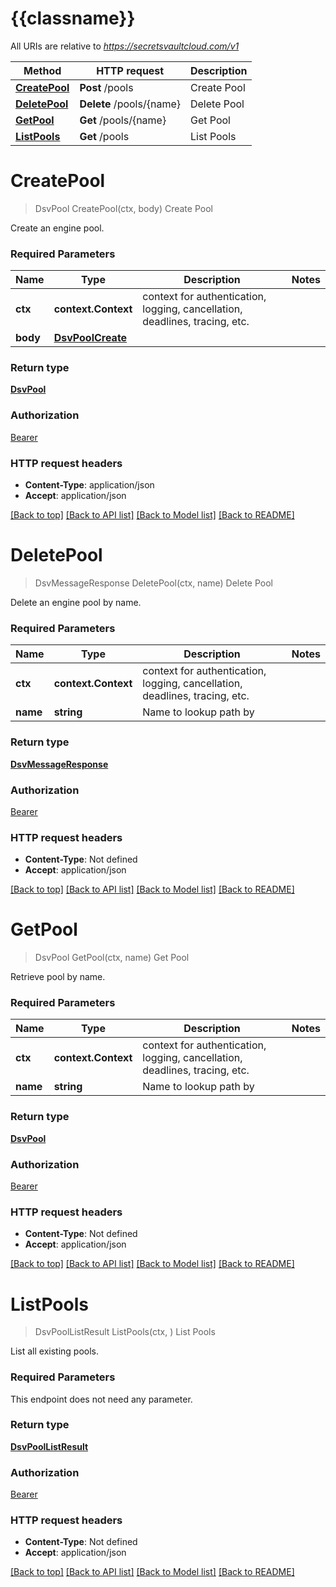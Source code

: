 # {{classname}}

All URIs are relative to *https://secretsvaultcloud.com/v1*

Method | HTTP request | Description
------------- | ------------- | -------------
[**CreatePool**](PoolsApi.md#CreatePool) | **Post** /pools | Create Pool
[**DeletePool**](PoolsApi.md#DeletePool) | **Delete** /pools/{name} | Delete Pool
[**GetPool**](PoolsApi.md#GetPool) | **Get** /pools/{name} | Get Pool
[**ListPools**](PoolsApi.md#ListPools) | **Get** /pools | List Pools

# **CreatePool**
> DsvPool CreatePool(ctx, body)
Create Pool

Create an engine pool.

### Required Parameters

Name | Type | Description  | Notes
------------- | ------------- | ------------- | -------------
 **ctx** | **context.Context** | context for authentication, logging, cancellation, deadlines, tracing, etc.
  **body** | [**DsvPoolCreate**](DsvPoolCreate.md)|  | 

### Return type

[**DsvPool**](Pool.md)

### Authorization

[Bearer](../README.md#Bearer)

### HTTP request headers

 - **Content-Type**: application/json
 - **Accept**: application/json

[[Back to top]](#) [[Back to API list]](../README.md#documentation-for-api-endpoints) [[Back to Model list]](../README.md#documentation-for-models) [[Back to README]](../README.md)

# **DeletePool**
> DsvMessageResponse DeletePool(ctx, name)
Delete Pool

Delete an engine pool by name.

### Required Parameters

Name | Type | Description  | Notes
------------- | ------------- | ------------- | -------------
 **ctx** | **context.Context** | context for authentication, logging, cancellation, deadlines, tracing, etc.
  **name** | **string**| Name to lookup path by | 

### Return type

[**DsvMessageResponse**](MessageResponse.md)

### Authorization

[Bearer](../README.md#Bearer)

### HTTP request headers

 - **Content-Type**: Not defined
 - **Accept**: application/json

[[Back to top]](#) [[Back to API list]](../README.md#documentation-for-api-endpoints) [[Back to Model list]](../README.md#documentation-for-models) [[Back to README]](../README.md)

# **GetPool**
> DsvPool GetPool(ctx, name)
Get Pool

Retrieve pool by name.

### Required Parameters

Name | Type | Description  | Notes
------------- | ------------- | ------------- | -------------
 **ctx** | **context.Context** | context for authentication, logging, cancellation, deadlines, tracing, etc.
  **name** | **string**| Name to lookup path by | 

### Return type

[**DsvPool**](Pool.md)

### Authorization

[Bearer](../README.md#Bearer)

### HTTP request headers

 - **Content-Type**: Not defined
 - **Accept**: application/json

[[Back to top]](#) [[Back to API list]](../README.md#documentation-for-api-endpoints) [[Back to Model list]](../README.md#documentation-for-models) [[Back to README]](../README.md)

# **ListPools**
> DsvPoolListResult ListPools(ctx, )
List Pools

List all existing pools.

### Required Parameters
This endpoint does not need any parameter.

### Return type

[**DsvPoolListResult**](PoolListResult.md)

### Authorization

[Bearer](../README.md#Bearer)

### HTTP request headers

 - **Content-Type**: Not defined
 - **Accept**: application/json

[[Back to top]](#) [[Back to API list]](../README.md#documentation-for-api-endpoints) [[Back to Model list]](../README.md#documentation-for-models) [[Back to README]](../README.md)


